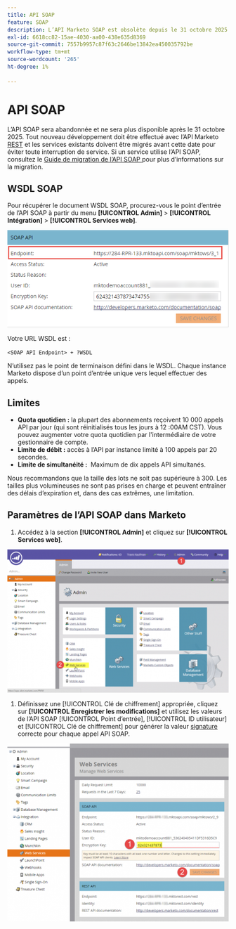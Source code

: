 ```yaml
---
title: API SOAP
feature: SOAP
description: L’API Marketo SOAP est obsolète depuis le 31 octobre 2025. Découvrez comment migrer vers REST, récupérer votre WSDL, consulter les quotas, les limites de débit et la configuration de l’authentification.
exl-id: 6618cc82-15ae-4030-aa00-438e635d8369
source-git-commit: 7557b9957c87f63c2646be13842ea450035792be
workflow-type: tm+mt
source-wordcount: '265'
ht-degree: 1%

---
```


# API SOAP

L’API SOAP sera abandonnée et ne sera plus disponible après le 31 octobre 2025. Tout nouveau développement doit être effectué avec l’API Marketo [REST](../rest-api/rest-api.md) et les services existants doivent être migrés avant cette date pour éviter toute interruption de service. Si un service utilise l’API SOAP, consultez le [ Guide de migration de l’API SOAP ](./migration.md) pour plus d’informations sur la migration.

## WSDL SOAP

Pour récupérer le document WSDL SOAP, procurez-vous le point d’entrée de l’API SOAP à partir du menu **[!UICONTROL Admin]** > **[!UICONTROL Intégration]** > **[!UICONTROL Services web]**.

![Point D’Entrée SOAP](assets/endpoint-soap.png)

Votre URL WSDL est :

`<SOAP API Endpoint> + ?WSDL`

N’utilisez pas le point de terminaison défini dans le WSDL. Chaque instance Marketo dispose d’un point d’entrée unique vers lequel effectuer des appels.

## Limites

- **Quota quotidien :** la plupart des abonnements reçoivent 10 000 appels API par jour (qui sont réinitialisés tous les jours à 12 :00AM CST). Vous pouvez augmenter votre quota quotidien par l&#39;intermédiaire de votre gestionnaire de compte.
- **Limite de débit :** accès à l’API par instance limité à 100 appels par 20 secondes.
- **Limite de simultanéité :**  Maximum de dix appels API simultanés.

Nous recommandons que la taille des lots ne soit pas supérieure à 300. Les tailles plus volumineuses ne sont pas prises en charge et peuvent entraîner des délais d’expiration et, dans des cas extrêmes, une limitation.

## Paramètres de l’API SOAP dans Marketo

1. Accédez à la section **[!UICONTROL Admin]** et cliquez sur **[!UICONTROL Services web]**.

![admin-web-services2](assets/admin-web-services2.png)

1. Définissez une [!UICONTROL Clé de chiffrement] appropriée, cliquez sur **[!UICONTROL Enregistrer les modifications]** et utilisez les valeurs de l’API SOAP [!UICONTROL Point d’entrée], [!UICONTROL ID utilisateur] et [!UICONTROL Clé de chiffrement] pour générer la valeur [signature](authentication-signature.md) correcte pour chaque appel API SOAP.

![admin-web-services3](assets/admin-web-services3.png)
